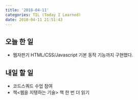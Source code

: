 ```yaml
---
title: '2018-04-11'
categories: TIL (Today I Learned)
date: 2018-04-11 21:51:43
---
```


## 오늘 한 일
  * 웹자판기 HTML/CSS/Javascript 기본 동작 기능까지 구현했다.


## 내일 할 일
  * 코드스쿼드 수업 참여
  * 책<웹을 지탱하는 기술> 책 한 번 더 읽기